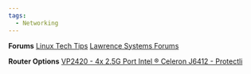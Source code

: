 ```yaml
---
tags:
  - Networking
---
```


**Forums**
[Linux Tech Tips](https://linustechtips.com/)
[Lawrence Systems Forums](https://forums.lawrencesystems.com/)

**Router Options**
[VP2420 - 4x 2.5G Port Intel ® Celeron J6412 - Protectli](https://protectli.com/product/vp2420/)
